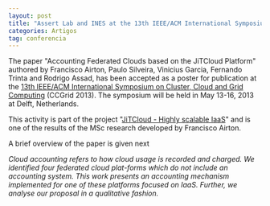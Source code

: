 ```yaml
---
layout: post
title: "Assert Lab and INES at the 13th IEEE/ACM International Symposium on Cluster, Cloud and Grid Computing (CCGrid 2013)"
categories: Artigos
tag: conferencia
---
```


The paper "Accounting Federated Clouds based on the JiTCloud Platform" authored by Francisco Airton, Paulo Silveira, Vinicius Garcia, Fernando Trinta and Rodrigo Assad, has been accepted as a poster for publication at the [13th IEEE/ACM International Symposium on Cluster, Cloud and Grid Computing](http://www.pds.ewi.tudelft.nl/ccgrid2013) (CCGrid 2013). The symposium will be held in May 13-16, 2013 at Delft, Netherlands.

This activity is part of the project "[JiTCloud - Highly scalable IaaS](http://jitclouds.lsd.ufcg.edu.br/site/)" and is one of the results of the MSc research developed by Francisco Airton.

A brief overview of the paper is given next

_Cloud accounting refers to how cloud usage is recorded and charged. We identified four federated cloud plat-forms which do not include an accounting system. This work presents an accounting mechanism implemented for one of these platforms focused on IaaS. Further, we analyse our proposal in a qualitative fashion._